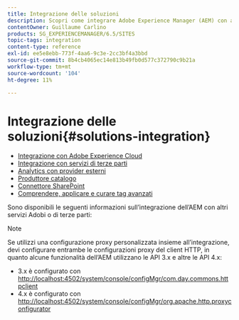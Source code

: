 ```yaml
---
title: Integrazione delle soluzioni
description: Scopri come integrare Adobe Experience Manager (AEM) con altri servizi di Adobe o di terze parti.
contentOwner: Guillaume Carlino
products: SG_EXPERIENCEMANAGER/6.5/SITES
topic-tags: integration
content-type: reference
exl-id: ee5e8ebb-773f-4aa6-9c3e-2cc3bf4a3bbd
source-git-commit: 8b4cb4065ec14e813b49fb0d577c372790c9b21a
workflow-type: tm+mt
source-wordcount: '104'
ht-degree: 11%

---
```


# Integrazione delle soluzioni{#solutions-integration}

* [Integrazione con Adobe Experience Cloud](/help/sites-administering/marketing-cloud.md)
* [Integrazione con servizi di terze parti](/help/sites-administering/third-party-services.md)
* [Analytics con provider esterni](/help/sites-administering/external-providers.md)
* [Produttore catalogo](/help/sites-administering/catalog-producer.md)
* [Connettore SharePoint](/help/sites-administering/sharepoint-connector.md)
* [Comprendere, applicare e curare tag avanzati](/help/assets/enhanced-smart-tags.md)

Sono disponibili le seguenti informazioni sull’integrazione dell’AEM con altri servizi Adobi o di terze parti:

>[!NOTE]
>
>Se utilizzi una configurazione proxy personalizzata insieme all’integrazione, devi configurare entrambe le configurazioni proxy del client HTTP, in quanto alcune funzionalità dell’AEM utilizzano le API 3.x e altre le API 4.x:
>
>* 3.x è configurato con [http://localhost:4502/system/console/configMgr/com.day.commons.httpclient](http://localhost:4502/system/console/configMgr/com.day.commons.httpclient)
>* 4.x è configurato con [http://localhost:4502/system/console/configMgr/org.apache.http.proxyconfigurator](http://localhost:4502/system/console/configMgr/org.apache.http.proxyconfigurator)
>
